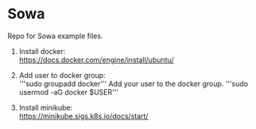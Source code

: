 # Sowa
Repo for Sowa example files.

1. Install docker: <br>
https://docs.docker.com/engine/install/ubuntu/

2. Add user to docker group: <br>
'''sudo groupadd docker'''
Add your user to the docker group.
'''sudo usermod -aG docker $USER'''

2. Install minikube: <br>
https://minikube.sigs.k8s.io/docs/start/

